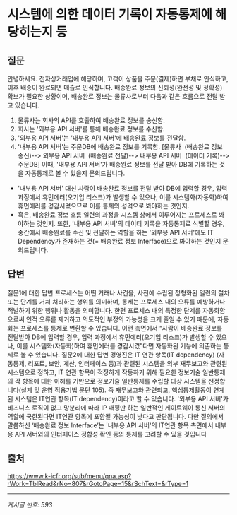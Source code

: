 # 시스템에 의한 데이터 기록이 자동통제에 해당히는지 등

## 질문
안녕하세요.
전자상거래업에 해당하며,
고객이 상품을 주문(결제)하면 부채로 인식하고,
이후 배송이 완료되면 매출로 인식합니다.
배송완료 정보의 신뢰성(완전성 및 정확성) 확보가 필요한 상황이며,
배송완료 정보는 물류사로부터 다음과 같은 흐름으로 전달 받고 있습니다.
1. 물류사는 회사의 API를 호출하여 배송완료 정보를 송신함.
2. 회사는 '외부용 API 서버'를 통해 배송완료 정보를 수신함.
3. '외부용 API 서버'는 '내부용 API 서버'에 배송완료 정보를 전달함.
4. '내부용 API 서버'는 주문DB에 배송완료 정보를 기록함.
[물류사  (배송완료 정보 송신)--> 외부용 API 서버  (배송완료 전달)--> 내부용 API 서버  (데이터 기록)--> 주문DB]
이때, '내부용 API 서버'가 배송완료 정보를 전달 받아 DB에 기록하는 것을 자동통제로 볼 수 있을지 문의드립니다.
- '내부용 API 서버' 대신 사람이 배송완료 정보를 전달 받아 DB에 입력할 경우, 입력 과정에서 휴먼에러(오기입 리스크)가 발생할 수 있으나, 이를 시스템화(자동화)하여 휴먼에러를 경감시켰으므로 이를 통제의 성격으로 봐야하는 것인지.
- 혹은, 배송완료 정보 흐름 일련의 과정을 시스템 상에서 이루어지는 프로세스로 봐야하는 것인지.
또한, '내부용 API 서버'의 데이터 기록을 자동통제로 식별할 경우,
중간에서 배송완료를 수신 및 전달하는 역할을 하는 '외부용 API 서버'에도 IT Dependency가 존재하는 것(= 배송완료 정보 Interface)으로 봐야하는 것인지 문의드립니다.

## 답변
질문1에 대한 답변
프로세스는 어떤 거래나 사건을, 사전에 수립된 정형화된 일련의 절차 또는 단계를 거쳐 처리하는 행위를 의미하며, 통제는 프로세스 내의 오류를 예방하거나 적발하기 위한 행위나 활동을 의미합니다. 한편 프로세스 내의 특정한 단계를 자동화함으로써 인적 오류를 제거하고 의도적인 부정의 가능성을 크게 줄일 수 있기 때문에, 자동화는 프로세스를 통제로 변환할 수 있습니다.
이런 측면에서 “사람이 배송완료 정보를 전달받아 DB에 입력할 경우, 입력 과정에서 휴먼에러(오기입 리스크)가 발생할 수 있으나, 이를 시스템화(자동화)하여 휴먼에러를 경감시켰”다면 자동화된 기능에 의존하는 통제로 볼 수 있습니다.
질문2에 대한 답변
경영진은 IT 연관 항목(IT dependency) (자동통제, 리포트, 보안, 계산, 인터페이스 등)과 관련된 시스템을 외부 재무보고와 관련된 시스템으로 정하고, IT 연관 항목이 적정하게 작동하기 위해 필요한 정보기술 일반통제의 각 항목에 대한 이해를 기반으로 정보기술 일반통제를 수립할 대상 시스템을 선정합니다(설계 및 운영 적용기법 문단 105). 즉 재무보고와 관련되고, 핵심통제활동이 연계된 시스템은 IT연관 항목(IT dependency)이라고 할 수 있습니다.
'외부용 API 서버'가 비즈니스 로직이 없고 망분리에 따라 IP 매핑만 하는 일반적인 게이트웨이 통신 서버의 역할에 국한된다면 IT연관 항목에 포함될 가능성이 낮다고 판단됩니다.
다만 질의에서 말씀하신 ‘배송완료 정보 Interface’는 '내부용 API 서버'의 IT연관 항목 측면에서 내부용 API 서버와의 인터페이스 정합성 확인 등의 통제를 고려할 수 있을 것입니다

## 출처
https://www.k-icfr.org/sub/menu/qna.asp?rWork=TblRead&rNo=807&rGotoPage=15&rSchText=&rType=1

---
*게시글 번호: 593*
